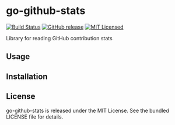 go-github-stats
=========

[![Build Status](https://img.shields.io/travis/com/akerl/go-github-stats.svg)](https://travis-ci.com/akerl/go-github-stats)
[![GitHub release](https://img.shields.io/github/release/akerl/go-github-stats.svg)](https://github.com/akerl/go-github-stats/releases)
[![MIT Licensed](https://img.shields.io/badge/license-MIT-green.svg)](https://tldrlegal.com/license/mit-license)

Library for reading GitHub contribution stats 

## Usage

## Installation

## License

go-github-stats is released under the MIT License. See the bundled LICENSE file for details.
